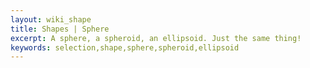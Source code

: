 ```yaml
---
layout: wiki_shape
title: Shapes | Sphere
excerpt: A sphere, a spheroid, an ellipsoid. Just the same thing!
keywords: selection,shape,sphere,spheroid,ellipsoid
---
```

